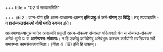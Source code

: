 +++
title = "02 यं सन्न्यासमिति"

+++
॥6.2॥ ज्ञान-योग इति आत्म-याथात्म्य-ज्ञानम् **इति प्राहुः** तं
कर्म-**योगम्** एव **विद्धि।** तद् उपपादयति  -  
**न ह्यसंन्यस्तसंकल्पो योगी भवति कश्चन** इति।  
  
आत्मयाथात्म्यानुसन्धानेन अनात्मनि प्रकृतौ आत्म-संकल्पः संन्यस्तः
परित्यक्तो येन स संन्यस्त-संकल्पः अनेवं-भूतो यः स **असंन्यस्त-संकल्पः**। न हि उक्तेषु कर्मयोगेषु अनेवंभूतः कश्चन कर्मयोगी भवतियस्य सर्वे समारम्भाः कामसंकल्पवर्जिताः। (गीता 4।19) इति हि उक्तम्।
